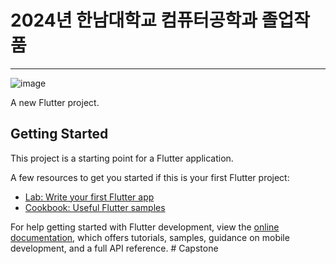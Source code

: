 # 2024년 한남대학교 컴퓨터공학과 졸업작품
---

![image](https://github.com/user-attachments/assets/60293f99-bb9e-484d-aa92-33271d391780)



A new Flutter project.

## Getting Started

This project is a starting point for a Flutter application.

A few resources to get you started if this is your first Flutter project:

- [Lab: Write your first Flutter app](https://docs.flutter.dev/get-started/codelab)
- [Cookbook: Useful Flutter samples](https://docs.flutter.dev/cookbook)

For help getting started with Flutter development, view the
[online documentation](https://docs.flutter.dev/), which offers tutorials,
samples, guidance on mobile development, and a full API reference.
#   C a p s t o n e 
 
 
